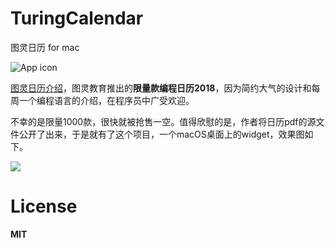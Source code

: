 # TuringCalendar
图灵日历 for mac

![App icon](https://ws2.sinaimg.cn/large/006tNc79ly1foa07bfam5j3074074wey.jpg)

[图灵日历介绍](http://www.ituring.com.cn/book/details/2625)，图灵教育推出的**限量款编程日历2018**，因为简约大气的设计和每周一个编程语言的介绍，在程序员中广受欢迎。

不幸的是限量1000款，很快就被抢售一空。值得欣慰的是，作者将日历pdf的源文件公开了出来，于是就有了这个项目，一个macOS桌面上的widget，效果图如下。

![](https://ws1.sinaimg.cn/large/006tNc79ly1fo9z6yw8fuj31dm1hkx6p.jpg)

# License

**MIT**
